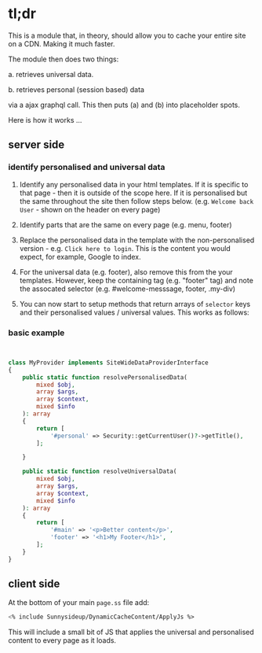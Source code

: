 # tl;dr

This is a module that, in theory, should allow you to cache your entire site on a CDN. Making it much faster.  

The module then does two things:

a. retrieves universal data.

b. retrieves personal (session based) data

via a ajax graphql call. This then puts (a) and (b) into placeholder spots.

Here is how it works ... 

## server side

### identify personalised and universal data

1. Identify any personalised data in your html templates.
   If it is specific to that page - then it is outside of the scope here.
   If it is personalised but the same throughout the site then follow steps below.
   (e.g. `Welcome back User` - shown on the header on every page)

2. Identify parts that are the same on every page (e.g. menu, footer)

3. Replace the personalised data in the template with the non-personalised version - e.g. `Click here to login`.
   This is the content you would expect, for example, Google to index.

4. For the universal data (e.g. footer), also remove this from the your templates.
   However, keep the containing tag (e.g. "footer" tag) and note the assocated selector (e.g. #welcome-messsage, footer, .my-div)

5. You can now start to setup methods that return arrays of `selector` keys and their personalised values / universal values.
   This works as follows:

### basic example

```php


class MyProvider implements SiteWideDataProviderInterface
{
    public static function resolvePersonalisedData(
        mixed $obj,
        array $args,
        array $context,
        mixed $info
    ): array
    {
        return [
            '#personal' => Security::getCurrentUser()?->getTitle(),
        ];

    }

    public static function resolveUniversalData(
        mixed $obj,
        array $args,
        array $context,
        mixed $info
    ): array
    {
        return [
            '#main' => '<p>Better content</p>',
            'footer' => '<h1>My Footer</h1>',
        ];
    }
}

```

## client side

At the bottom of your main `page.ss` file add:

```ss
<% include Sunnysideup/DynamicCacheContent/ApplyJs %>
```

This will include a small bit of JS that applies the universal and personalised content to every page as it loads.
